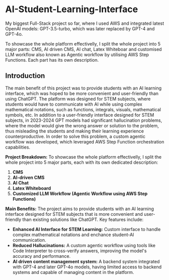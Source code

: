 # AI-Student-Learning-Interface

My biggest Full-Stack project so far, where I used AWS and integrated latest OpenAI models: GPT-3.5-turbo, which was later replaced by GPT-4 and GPT-4o.

To showcase the whole platform effectivelly, I split the whole project into 5 major parts: CMS, AI driven CMS, AI chat, Latex Whiteboar and customised LLM workflow also known as Agentic workflow by utilising AWS Step Functions.
Each part has its own description.

## Introduction
The main benefit of this project was to provide students with an AI learning interface, which was hoped to be more convenient and user-friendly than using ChatGPT. The platform was designed for STEM subjects, where students would have to communicate with AI while using complex mathematical notations, such as functions, integrals, visuals, mathematical symbols, etc. In addition to a user-friendly interface designed for STEM subjects, in 2023-2024 GPT models had significant hallucination problems, where the model would give the wrong answer or solution to the problem, thus misleading the students and making their learning experience counterproductive. In order to solve this problem, a custom agentic workflow was developed, which leveraged AWS Step Function orchestration capabilities.


**Project Breakdown:**
To showcase the whole platform effectivelly, I split the whole project into 5 major parts, each with its own dedicated description:
1. **CMS**
2. **AI-driven CMS**
3. **AI Chat**
4. **Latex Whiteboard**
5. **Customized LLM Workflow (Agentic Workflow using AWS Step Functions)**


**Main Benefits:**
The project aims to provide students with an AI learning interface designed for STEM subjects that is more convenient and user-friendly than existing solutions like ChatGPT. Key features include:
- **Enhanced AI Interface for STEM Learning:** Custom interface to handle complex mathematical notations and enchance student-AI communication.
- **Reduced Hallucinations:** A custom agentic workflow using tools like Code Interpreter to cross-verify answers, improving the model's accuracy and performance.
- **AI driven content management system:** A backend system integrated with GPT-4 and later GPT-4o models, having limited access to backend systems and capable of managing content in the platform.
